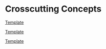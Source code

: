 # Crosscutting Concepts

[Template](08-Crosscutting-Concepts/Serverless-Architecture/Cost-Efficiency.md)

[Template](08-Crosscutting-Concepts/Azure-Functions.md)

[Template](08-Crosscutting-Concepts/Durable-Functions.md)